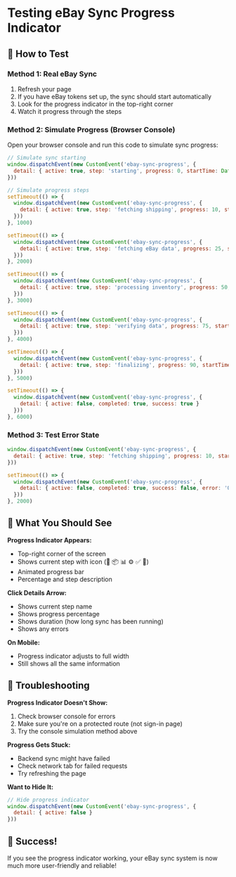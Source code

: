 # Testing eBay Sync Progress Indicator

## 🧪 **How to Test**

### **Method 1: Real eBay Sync**
1. Refresh your page 
2. If you have eBay tokens set up, the sync should start automatically
3. Look for the progress indicator in the top-right corner
4. Watch it progress through the steps

### **Method 2: Simulate Progress (Browser Console)**
Open your browser console and run this code to simulate sync progress:

```javascript
// Simulate sync starting
window.dispatchEvent(new CustomEvent('ebay-sync-progress', { 
  detail: { active: true, step: 'starting', progress: 0, startTime: Date.now() }
}))

// Simulate progress steps
setTimeout(() => {
  window.dispatchEvent(new CustomEvent('ebay-sync-progress', { 
    detail: { active: true, step: 'fetching shipping', progress: 10, startTime: Date.now() - 2000 }
  }))
}, 1000)

setTimeout(() => {
  window.dispatchEvent(new CustomEvent('ebay-sync-progress', { 
    detail: { active: true, step: 'fetching eBay data', progress: 25, startTime: Date.now() - 4000 }
  }))
}, 2000)

setTimeout(() => {
  window.dispatchEvent(new CustomEvent('ebay-sync-progress', { 
    detail: { active: true, step: 'processing inventory', progress: 50, startTime: Date.now() - 6000 }
  }))
}, 3000)

setTimeout(() => {
  window.dispatchEvent(new CustomEvent('ebay-sync-progress', { 
    detail: { active: true, step: 'verifying data', progress: 75, startTime: Date.now() - 8000 }
  }))
}, 4000)

setTimeout(() => {
  window.dispatchEvent(new CustomEvent('ebay-sync-progress', { 
    detail: { active: true, step: 'finalizing', progress: 90, startTime: Date.now() - 10000 }
  }))
}, 5000)

setTimeout(() => {
  window.dispatchEvent(new CustomEvent('ebay-sync-progress', { 
    detail: { active: false, completed: true, success: true }
  }))
}, 6000)
```

### **Method 3: Test Error State**
```javascript
window.dispatchEvent(new CustomEvent('ebay-sync-progress', { 
  detail: { active: true, step: 'fetching shipping', progress: 10, startTime: Date.now() }
}))

setTimeout(() => {
  window.dispatchEvent(new CustomEvent('ebay-sync-progress', { 
    detail: { active: false, completed: true, success: false, error: 'OAuth token expired' }
  }))
}, 2000)
```

## 🎯 **What You Should See**

**Progress Indicator Appears:**
- Top-right corner of the screen
- Shows current step with icon (🚀 📦 📊 ⚙️ ✅ 🎉)
- Animated progress bar
- Percentage and step description

**Click Details Arrow:**
- Shows current step name
- Shows progress percentage  
- Shows duration (how long sync has been running)
- Shows any errors

**On Mobile:**
- Progress indicator adjusts to full width
- Still shows all the same information

## 🔧 **Troubleshooting**

**Progress Indicator Doesn't Show:**
1. Check browser console for errors
2. Make sure you're on a protected route (not sign-in page)
3. Try the console simulation method above

**Progress Gets Stuck:**
- Backend sync might have failed
- Check network tab for failed requests
- Try refreshing the page

**Want to Hide It:**
```javascript
// Hide progress indicator
window.dispatchEvent(new CustomEvent('ebay-sync-progress', { 
  detail: { active: false }
}))
```

## 🎉 **Success!**
If you see the progress indicator working, your eBay sync system is now much more user-friendly and reliable! 